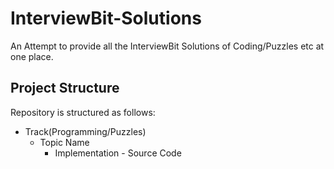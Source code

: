 # InterviewBit-Solutions
An Attempt to provide all the InterviewBit Solutions of Coding/Puzzles etc at one place.

## Project Structure

Repository is structured as follows:

- Track(Programming/Puzzles)
    + Topic Name 
        + Implementation - Source Code
